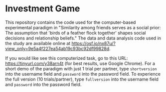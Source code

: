 # Investment Game
This repository contains the code used for the computer-based experimental paradigm in "Similarity among friends serves as a social prior: The assumption that 'birds of a feather flock together' shapes social decisions and relationship beliefs." The data and data analysis code used in the study are available online at https://osf.io/nx87u/?view_only=9e5a4f227ea54ab19c93bc92df99828d.

If you would like see this computerized task, go to this URL: https://tinyurl.com/y38arn4t (for best results, use Google Chrome). For a short demo of the paradigm with just 1 trial per partner, type `shortversion` into the username field and `password` into the password field. To experience the full version (10 trials/partner), type `fullversion` into the username field and `password` into the password field.
